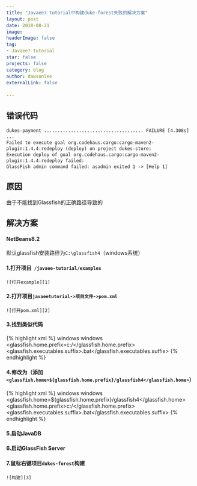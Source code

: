 ```yaml
---
title: "Javaee7 tutorial中构建duke-forest失败的解决方案"
layout: post
date: 2018-08-21
image: 
headerImage: false
tag:
- Javaee7 tutorial
star: false
projects: false
category: blog
author: dawsonlee
externalLink: false

---
```


  [1]: /assets/posts/javaee7构建duke-forest失败的解决方案/examples.png
  [2]: /assets/posts/javaee7构建duke-forest失败的解决方案/pom.xml.png
  [3]: /assets/posts/javaee7构建duke-forest失败的解决方案/build-duke-forest.png

##  错误代码
	dukes-payment ..................................... FAILURE [4.308s]
	...
	Failed to execute goal org.codehaus.cargo:cargo-maven2-plugin:1.4.4:redeploy (deploy) on project dukes-store: 
	Execution deploy of goal org.codehaus.cargo:cargo-maven2-plugin:1.4.4:redeploy failed: 
	GlassFish admin command failed: asadmin exited 1 -> [Help 1]

##  原因
由于不能找到Glassfish的正确路径导致的

##  解决方案
#### NetBeans8.2

默认glassfish安装路径为`C:\glassfish4`（windows系统）

####  1.打开项目` /javaee-tutorial/examples`

    ![打开example][1]

####  2.打开项目`javaeetutorial->项目文件->pom.xml`

    ![打开pom.xml][2]

####  3.找到类似代码

{% highlight xml %}
<profile>
        <id>windows</id>
        <activation>
                <os>
                        <family>windows</family>
                </os>
        </activation>
        <properties>
                <glassfish.home.prefix>c:/</glassfish.home.prefix>
                <glassfish.executables.suffix>.bat</glassfish.executables.suffix>
        </properties>
</profile>
{% endhighlight %}

####  4.修改为（添加`<glassfish.home>${glassfish.home.prefix}/glassfish4</glassfish.home>`）
        
{% highlight xml %}
<profile>
        <id>windows</id>
        <activation>
                <os>
                        <family>windows</family>
                </os>
        </activation>
        <properties>
                <glassfish.home>${glassfish.home.prefix}/glassfish4</glassfish.home>
                <glassfish.home.prefix>c:/</glassfish.home.prefix>
                <glassfish.executables.suffix>.bat</glassfish.executables.suffix>
        </properties>
</profile>
{% endhighlight %}
####  5.启动JavaDB
####  6.启动GlassFish Server
####  7.鼠标右键项目`dukes-forest`构建
	
    ![构建][3]
